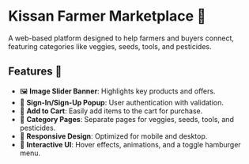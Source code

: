 # Kissan Farmer Marketplace 🌾

A web-based platform designed to help farmers and buyers connect, featuring categories like veggies, seeds, tools, and pesticides.

## Features 🚀
- 🖼️ **Image Slider Banner**: Highlights key products and offers.  
- 🔑 **Sign-In/Sign-Up Popup**: User authentication with validation.  
- 🛒 **Add to Cart**: Easily add items to the cart for purchase.  
- 📑 **Category Pages**: Separate pages for veggies, seeds, tools, and pesticides.  
- 📱 **Responsive Design**: Optimized for mobile and desktop.  
- 🎉 **Interactive UI**: Hover effects, animations, and a toggle hamburger menu.  


